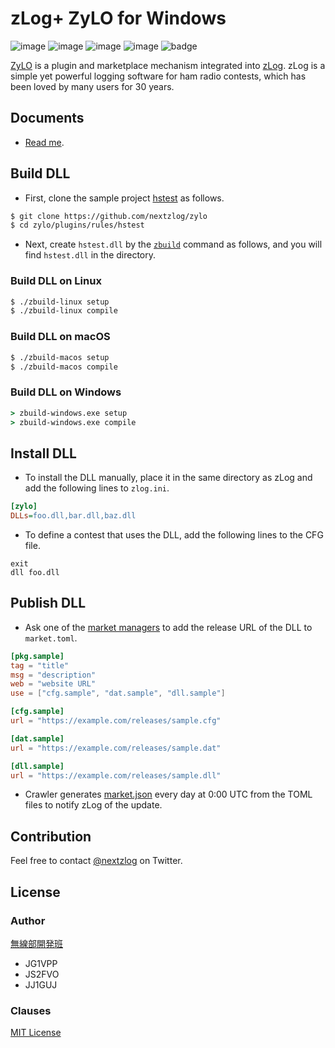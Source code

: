 zLog+ ZyLO for Windows
====

![image](https://img.shields.io/badge/Go-1.17-red.svg)
![image](https://img.shields.io/badge/Rust-1.56-red.svg)
![image](https://img.shields.io/badge/Delphi-10.4-red.svg)
![image](https://img.shields.io/badge/license-MIT-darkblue.svg)
![badge](https://github.com/nextzlog/zylo/actions/workflows/build.yaml/badge.svg)

[ZyLO](https://github.com/nextzlog/zylo) is a plugin and marketplace mechanism integrated into [zLog](http://zlog.org).
zLog is a simple yet powerful logging software for ham radio contests, which has been loved by many users for 30 years.

## Documents

- [Read me](https://zylo.pafelog.net/manual).

## Build DLL

- First, clone the sample project [hstest](https://github.com/nextzlog/zylo/tree/master/plugins/rules/hstest) as follows.

```sh
$ git clone https://github.com/nextzlog/zylo
$ cd zylo/plugins/rules/hstest
```

- Next, create `hstest.dll` by the [`zbuild`](https://github.com/nextzlog/zylo/releases/tag/zbuild) command as follows, and you will find `hstest.dll` in the directory.

### Build DLL on Linux

```sh
$ ./zbuild-linux setup
$ ./zbuild-linux compile
```

### Build DLL on macOS

```sh
$ ./zbuild-macos setup
$ ./zbuild-macos compile
```

### Build DLL on Windows

```bat
> zbuild-windows.exe setup
> zbuild-windows.exe compile
```

## Install DLL

- To install the DLL manually, place it in the same directory as zLog and add the following lines to `zlog.ini`.

```ini
[zylo]
DLLs=foo.dll,bar.dll,baz.dll
```

- To define a contest that uses the DLL, add the following lines to the CFG file.

```
exit
dll foo.dll
```

## Publish DLL

- Ask one of the [market managers](https://github.com/nextzlog/zylo/blob/master/src/market.list) to add the release URL of the DLL to `market.toml`.

```toml
[pkg.sample]
tag = "title"
msg = "description"
web = "website URL"
use = ["cfg.sample", "dat.sample", "dll.sample"]

[cfg.sample]
url = "https://example.com/releases/sample.cfg"

[dat.sample]
url = "https://example.com/releases/sample.dat"

[dll.sample]
url = "https://example.com/releases/sample.dll"
```

- Crawler generates [market.json](https://zylo.pafelog.net/market.json) every day at 0:00 UTC from the TOML files to notify zLog of the update.

## Contribution

Feel free to contact [@nextzlog](https://twitter.com/nextzlog) on Twitter.

## License

### Author

[無線部開発班](https://pafelog.net)

- JG1VPP
- JS2FVO
- JJ1GUJ

### Clauses

[MIT License](LICENSE)
